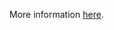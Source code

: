 More information [here](https://docs.prismacloud.io/en/enterprise-edition/policy-reference/aws-policies/aws-general-policies/bc-aws-343).
